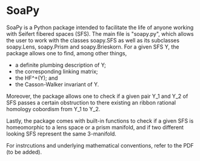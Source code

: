 # SoaPy

SoaPy is a Python package intended to facilitate the life of anyone working with Seifert fibered spaces (SFS).
The main file is "soapy.py", which allows the user to work with the classes soapy.SFS as well as its subclasses soapy.Lens, soapy.Prism and soapy.Brieskorn.
For a given SFS Y, the package allows one to find, among other things,

- a definite plumbing description of Y;
- the corresponding linking matrix;
- the HF^+(Y); and
- the Casson-Walker invariant of Y.

Moreover, the package allows one to check if a given pair Y\_1 and Y\_2 of SFS passes a certain obstruction to there existing an ribbon rational homology cobordism from Y\_1 to Y\_2.

Lastly, the package comes with built-in functions to check if a given SFS is homeomorphic to a lens space or a prism manifold, and if two different looking SFS represent the same 3-manifold.

For instrcutions and underlying mathematical conventions, refer to the PDF (to be added).
